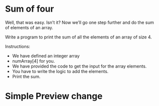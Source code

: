 # Sum of four
  Well, that was easy. Isn’t it? Now we’ll go one step further and do the sum of elements of an array.

Write a program to print the sum of all the elements of an array of size 4.

Instructions:

* We have defined an integer array
* numArray[4] for you.
* We have provided the code to get the input for the array elements.
* You have to write the logic to add the elements.
* Print the sum.

# Simple Preview change
